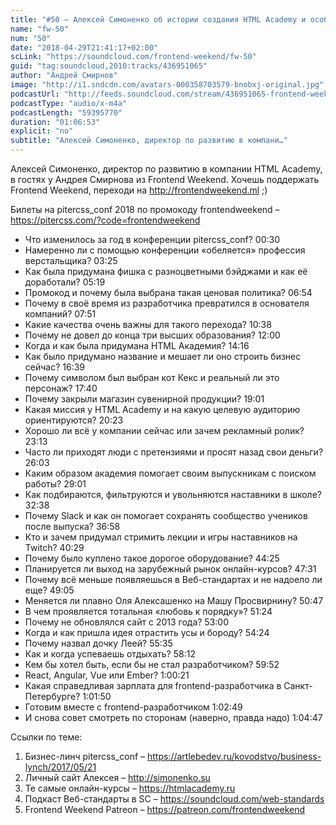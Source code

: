 ```yaml
---
title: "#50 – Алексей Симоненко об истории создания HTML Academy и особенностях pitercss_conf"
name: "fw-50"
num: "50"
date: "2018-04-29T21:41:17+02:00"
scLink: "https://soundcloud.com/frontend-weekend/fw-50"
guid: "tag:soundcloud,2010:tracks/436951065"
author: "Андрей Смирнов"
image: "http://i1.sndcdn.com/avatars-000358703579-bnobxj-original.jpg"
podcastUrl: "http://feeds.soundcloud.com/stream/436951065-frontend-weekend-fw-50.m4a"
podcastType: "audio/x-m4a"
podcastLength: "59395770"
duration: "01:06:53"
explicit: "no"
subtitle: "Алексей Симоненко, директор по развитию в компани…"
---
```

Алексей Симоненко, директор по развитию в компании HTML Academy, в гостях у Андрея Смирнова из Frontend Weekend. Хочешь поддержать Frontend Weekend, переходи на http://frontendweekend.ml ;) 

Билеты на pitercss_conf 2018 по промокоду frontendweekend – https://pitercss.com/?code=frontendweekend

- Что изменилось за год в конференции pitercss_conf? 00:30
- Намеренно ли с помощью конференции «обеляется» профессия верстальщика? 03:25
- Как была придумана фишка с разноцветными бэйджами и как её доработали? 05:19
- Промокод и почему была выбрана такая ценовая политика? 06:54
- Почему в своё время из разработчика превратился в основателя компаний? 07:51
- Какие качества очень важны для такого перехода? 10:38
- Почему не довел до конца три высших образования? 12:00
- Когда и как была придумана HTML Академия? 14:16
- Как было придумано название и мешает ли оно строить бизнес сейчас? 16:39
- Почему символом был выбран кот Кекс и реальный ли это персонаж? 17:40
- Почему закрыли магазин сувенирной продукции? 19:01
- Какая миссия у HTML Academy и на какую целевую аудиторию ориентируются? 20:23
- Хорошо ли всё у компании сейчас или зачем рекламный ролик? 23:13
- Часто ли приходят люди с претензиями и просят назад свои деньги? 26:03
- Каким образом академия помогает своим выпускникам с поиском работы? 29:01
- Как подбираются, фильтруются и увольняются наставники в школе? 32:38
- Почему Slack и как он помогает сохранять сообщество учеников после выпуска? 36:58
- Кто и зачем придумал стримить лекции и игры наставников на Twitch? 40:29
- Почему было куплено такое дорогое оборудование? 44:25
- Планируется ли выход на зарубежный рынок онлайн-курсов? 47:31
- Почему всё меньше появляешься в Веб-стандартах и не надоело ли еще? 49:05
- Меняется ли плавно Оля Алексашенко на Машу Просвирнину? 50:47
- В чем проявляется тотальная «любовь к порядку»? 51:24
- Почему не обновлялся сайт с 2013 года? 53:00
- Когда и как пришла идея отрастить усы и бороду? 54:24
- Почему назвал дочку Леей? 55:35
- Как и когда успеваешь отдыхать? 58:12
- Кем бы хотел быть, если бы не стал разработчиком? 59:52
- React, Angular, Vue или Ember? 1:00:21
- Какая справедливая зарплата для frontend-разработчика в Санкт-Петербурге? 1:01:50
- Готовим вместе с frontend-разработчиком 1:02:49
- И снова совет смотреть по сторонам (наверно, правда надо) 1:04:47

Ссылки по теме:
1) Бизнес-линч pitercss_conf – https://artlebedev.ru/kovodstvo/business-lynch/2017/05/21
2) Личный сайт Алексея – http://simonenko.su
3) Те самые онлайн-курсы – https://htmlacademy.ru 
4) Подкаст Веб-стандарты в SC – https://soundcloud.com/web-standards
5) Frontend Weekend Patreon – https://patreon.com/frontendweekend